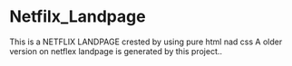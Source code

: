 # Netfilx_Landpage
This is a NETFLIX LANDPAGE crested by using pure html nad css
A older version on netflex landpage is generated by this project..
